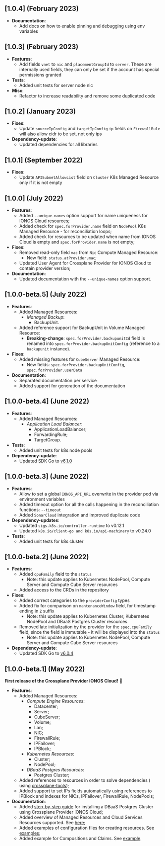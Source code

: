 ## [1.0.4] (February 2023)

- **Documentation**:
  - Add docs on how to enable pinning and debugging using env variables 

## [1.0.3] (February 2023)

- **Features**:
  - Add fields `vnet` to `nic` and `placementGroupId` to `server`. These are internally used fields, they can only be set if the account has special permissions granted
- **Tests**:
    - Added unit tests for server node nic
- **Misc**:
    - Refactor to increase readability and remove some duplicated code

## [1.0.2] (January 2023)

- **Fixes**:
    - Update `sourceIpConfig` and `targetIpConfig` `ip` fields on `FirewallRule` will also allow cidr to be set, not only ips
- **Dependency-update**:
    - Updated dependencies for all libraries

## [1.0.1] (September 2022)

- **Fixes**:
  - Update `APISubnetAllowList` field on `Cluster` K8s Managed Resource only if it is not empty


## [1.0.0] (July 2022)

- **Features**:
    - Added `--unique-names` option support for name uniqueness for IONOS Cloud resources;
    - Added check for `spec.forProvider.name` field on `NodePool` K8s Managed Resource - for reconciliation loops;
    - Added check for resources to be updated when name from IONOS Cloud is empty and `spec.forProvider.name` is not
      empty;
- **Fixes**:
    - Removed read-only field `mac` from `Nic` Compute Managed Resource:
        - New field: `status.atProvider.mac`;
    - Updated User Agent for Crossplane Provider for IONOS Cloud to contain provider version;
- **Documentation**:
    - Updated documentation with the `--unique-names` option support.

## [1.0.0-beta.5] (July 2022)

- **Features**:
    - Added Managed Resources:
        - _Managed Backup_:
            - BackupUnit.
    - Added reference support for BackupUnit in Volume Managed Resource:
        - **Breaking-change**: `spec.forProvider.backupunitId` field is renamed
          into `spec.forProvider.backupUnitConfig` (reference to a `backupunit` instance).
- **Fixes**:
    - Added missing features for `CubeServer` Managed Resource:
        - New fields: `spec.forProvider.backupUnitConfig`, `spec.forProvider.userData`
- **Documentation**:
    - Separated documentation per service
    - Added support for generation of the documentation

## [1.0.0-beta.4] (June 2022)

- **Features**:
    - Added Managed Resources:
        - _Application Load Balancer_:
            - ApplicationLoadBalancer;
            - ForwardingRule;
            - TargetGroup.
- **Tests**:
    - Added unit tests for k8s node pools
- **Dependency-update**:
    - Updated SDK Go to [v6.1.0](https://github.com/ionos-cloud/sdk-go/releases/tag/v6.1.0)

## [1.0.0-beta.3] (June 2022)

- **Features**:
    - Allow to set a global `IONOS_API_URL` overwrite in the provider pod via environment variables
    - Added timeout option for all the calls happening in the reconciliation functions: `--timeout`
    - Added `SonarCloud` integration and improved duplicate code
- **Dependency-updates**:
    - Updated `sigs.k8s.io/controller-runtime` to v0.12.1
    - Updated `k8s.io/client-go and k8s.io/api-machinery` to v0.24.0
- **Tests**:
    - Added unit tests for k8s cluster

## [1.0.0-beta.2] (June 2022)

- **Features**:
    - Added `cpuFamily` field to the `status`
        - Note: this update applies to Kubernetes NodePool, Compute Server and Compute Cube Server resources
    - Added access to the CRDs in the repository
- **Fixes**:
    - Added correct categories to the `providerConfig` types
    - Added fix for comparison on `mantenanceWindow` field, for timestamp ending in `Z` suffix
        - Note: this update applies to Kubernetes Cluster, Kubernetes NodePool and DBaaS Postgres Cluster resources
    - Removed late initialization by the provider for the `spec.cpuFamily` field, since the field is immutable - it will
      be displayed into the `status`
        - Note: this update applies to Kubernetes NodePool, Compute Server and Compute Cube Server resources
- **Dependency-update**:
    - Updated SDK Go to [v6.0.4](https://github.com/ionos-cloud/sdk-go/releases/tag/v6.0.4)

## [1.0.0-beta.1] (May 2022)

**First release of the Crossplane Provider IONOS Cloud!** 🎉

- **Features**:
    - Added Managed Resources:
        - _Compute Engine Resources_:
            - Datacenter;
            - Server;
            - CubeServer;
            - Volume;
            - Lan;
            - NIC;
            - FirewallRule;
            - IPFailover;
            - IPBlock;
        - _Kubernetes Resources_:
            - Cluster;
            - NodePool;
        - _DBaaS Postgres Resources_:
            - Postgres Cluster;
    - Added references to resources in order to solve dependencies (
      using [crossplane-tools](https://github.com/crossplane/crossplane-tools));
    - Added support to set IPs fields automatically using references to IPBlock and indexes for NICs, IPFailover,
      FirewallRule, NodePools;
- **Documentation**:
    - Added [step-by-step guide](../examples/example.md) for installing a DBaaS Postgres Cluster using Crossplane
      Provider IONOS Cloud;
    - Added overview of Managed Resources and Cloud Services Resources supported. See [here](RESOURCES.md);
    - Added examples of configuration files for creating resources. See [examples](../examples);
    - Added example for Compositions and Claims. See [example](RESOURCES.md#compositions-and-claims).
